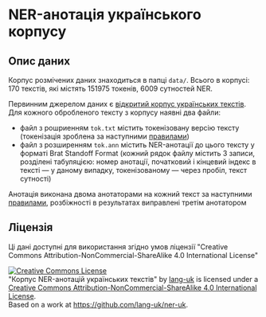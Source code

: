 # NER-анотація українського корпусу

## Опис даних

Корпус розмічених даних знаходиться в папці `data/`.
Всього в корпусі: 170 текстів, які містять 151975 токенів, 6009 сутностей NER.

Первинним джерелом даних є [відкритий корпус українських текстів]().
Для кожного обробленого тексту з корпусу наявні два файли:

- файл з рошриенням `tok.txt` містить токенізовану версію тексту (токенізація зроблена за наступними [правилами](../doc/tokenization.md))
- файл з розширенням `tok.ann` містить NER-анотації до цього тексту у форматі Brat Standoff Format (кожний рядок файлу містить 3 записи, розділені табуляцією: номер анотації, початковий і кінцевий індекс в тексті — у даному випадку, токенізованому — через пробіл, текст сутності)

Анотація виконана двома анотаторами на кожний текст за наступними [правилами](../doc/README.md), розбіжності в результатах виправлені третім анотатором

## Ліцензія

Ці дані доступні для використання згідно умов ліцензії "Creative Commons Attribution-NonCommercial-ShareAlike 4.0 International License"

<a rel="license" href="http://creativecommons.org/licenses/by-nc-sa/4.0/"><img alt="Creative Commons License" style="border-width:0" src="https://i.creativecommons.org/l/by-nc-sa/4.0/88x31.png" /></a><br /><span xmlns:dct="http://purl.org/dc/terms/" href="http://purl.org/dc/dcmitype/Dataset" property="dct:title" rel="dct:type">"Корпус NER-анотацій українських текстів"</span> by <a xmlns:cc="http://creativecommons.org/ns#" href="https://github.com/lang-uk" property="cc:attributionName" rel="cc:attributionURL">lang-uk</a> is licensed under a <a rel="license" href="http://creativecommons.org/licenses/by-nc-sa/4.0/">Creative Commons Attribution-NonCommercial-ShareAlike 4.0 International License</a>.<br />Based on a work at <a xmlns:dct="http://purl.org/dc/terms/" href="https://github.com/lang-uk/ner-uk" rel="dct:source">https://github.com/lang-uk/ner-uk</a>.
